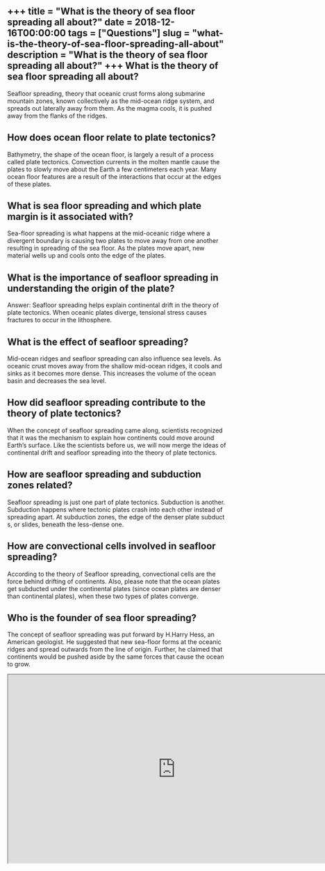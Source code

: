 +++
title = "What is the theory of sea floor spreading all about?"
date = 2018-12-16T00:00:00
tags = ["Questions"]
slug = "what-is-the-theory-of-sea-floor-spreading-all-about"
description = "What is the theory of sea floor spreading all about?"
+++
What is the theory of sea floor spreading all about?
----------------------------------------------------

Seafloor spreading, theory that oceanic crust forms along submarine mountain zones, known collectively as the mid-ocean ridge system, and spreads out laterally away from them. As the magma cools, it is pushed away from the flanks of the ridges.

How does ocean floor relate to plate tectonics?
-----------------------------------------------

Bathymetry, the shape of the ocean floor, is largely a result of a process called plate tectonics. Convection currents in the molten mantle cause the plates to slowly move about the Earth a few centimeters each year. Many ocean floor features are a result of the interactions that occur at the edges of these plates.

What is sea floor spreading and which plate margin is it associated with?
-------------------------------------------------------------------------

Sea-floor spreading is what happens at the mid-oceanic ridge where a divergent boundary is causing two plates to move away from one another resulting in spreading of the sea floor. As the plates move apart, new material wells up and cools onto the edge of the plates.

What is the importance of seafloor spreading in understanding the origin of the plate?
--------------------------------------------------------------------------------------

Answer: Seafloor spreading helps explain continental drift in the theory of plate tectonics. When oceanic plates diverge, tensional stress causes fractures to occur in the lithosphere.

What is the effect of seafloor spreading?
-----------------------------------------

Mid-ocean ridges and seafloor spreading can also influence sea levels. As oceanic crust moves away from the shallow mid-ocean ridges, it cools and sinks as it becomes more dense. This increases the volume of the ocean basin and decreases the sea level.

How did seafloor spreading contribute to the theory of plate tectonics?
-----------------------------------------------------------------------

When the concept of seafloor spreading came along, scientists recognized that it was the mechanism to explain how continents could move around Earth’s surface. Like the scientists before us, we will now merge the ideas of continental drift and seafloor spreading into the theory of plate tectonics.

How are seafloor spreading and subduction zones related?
--------------------------------------------------------

Seafloor spreading is just one part of plate tectonics. Subduction is another. Subduction happens where tectonic plates crash into each other instead of spreading apart. At subduction zones, the edge of the denser plate subduct s, or slides, beneath the less-dense one.

How are convectional cells involved in seafloor spreading?
----------------------------------------------------------

According to the theory of Seafloor spreading, convectional cells are the force behind drifting of continents. Also, please note that the ocean plates get subducted under the continental plates (since ocean plates are denser than continental plates), when these two types of plates converge.

Who is the founder of sea floor spreading?
------------------------------------------

The concept of seafloor spreading was put forward by H.Harry Hess, an American geologist. He suggested that new sea-floor forms at the oceanic ridges and spread outwards from the line of origin. Further, he claimed that continents would be pushed aside by the same forces that cause the ocean to grow.

<iframe allow="accelerometer; autoplay; clipboard-write; encrypted-media; gyroscope; picture-in-picture" allowfullscreen="" class="__youtube_prefs__  epyt-is-override  no-lazyload" data-no-lazy="1" data-origheight="433" data-origwidth="770" data-skipgform_ajax_framebjll="" height="433" id="_ytid_52000" loading="lazy" src="https://www.youtube.com/embed/MZ-sVQElqhE?enablejsapi=1&autoplay=0&cc_load_policy=0&cc_lang_pref=&iv_load_policy=1&loop=0&modestbranding=0&rel=1&fs=1&playsinline=0&autohide=2&theme=dark&color=red&controls=1&" title="YouTube player" width="770"></iframe>